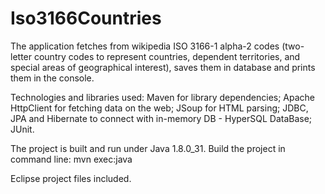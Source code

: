 # Iso3166Countries

The application fetches from wikipedia ISO 3166-1 alpha-2 codes (two-letter country codes to represent countries, dependent territories, and special areas of geographical interest), saves them in database and prints them in the console.

Technologies and libraries used:
	Maven for library dependencies;
	Apache HttpClient for fetching data on the web;
	JSoup for HTML parsing;
	JDBC, JPA and Hibernate to connect with in-memory DB - HyperSQL DataBase;
	JUnit.

The project is built and run under Java 1.8.0_31.
Build the project in command line: mvn exec:java

Eclipse project files included.